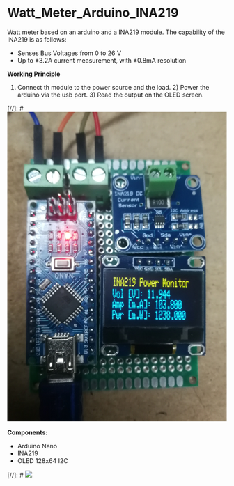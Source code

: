 # Watt_Meter_Arduino_INA219

Watt meter based on an arduino and a INA219 module. The capability of the INA219 is as follows:
* Senses Bus Voltages from 0 to 26 V
* Up to ±3.2A current measurement, with ±0.8mA resolution

**Working Principle**
1) Connect th module to the power source and the load. 2) Power the arduino via the usb port. 3) Read the output on the OLED screen.

[//]: # ![](img.jpg)

**Components:**
* Arduino Nano
* INA219
* OLED 128x64 I2C

[//]: # ![](RPM_sensor_schematic_bb.jpg)
